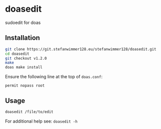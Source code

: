 # doasedit

sudoedit for doas

## Installation

```sh
git clone https://git.stefanwimmer128.eu/stefanwimmer128/doasedit.git
cd doasedit
git checkout v1.2.0
make
doas make install
```

Ensure the following line at the top of `doas.conf`:

```
permit nopass root
```

## Usage

```sh
doasedit /file/to/edit
```

For additional help see: `doasedit -h`
